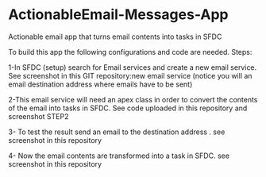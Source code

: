 # ActionableEmail-Messages-App
Actionable email app that turns email contents into tasks in SFDC

To build this app the following configurations and code are needed. Steps:

1-In SFDC (setup) search for Email services and create a new email service. See screenshot in this GIT repository:new email service
(notice you will an email destination address where emails have to be sent)


2-This email service will need an apex class in order to convert the contents of the email into tasks in SFDC. See code uploaded in this repository and screenshot STEP2


3- To test the result send an email to the destination address . see screenshot in this repository


4- Now the email contents are transformed into a task in SFDC. see screenshot in this repository 

